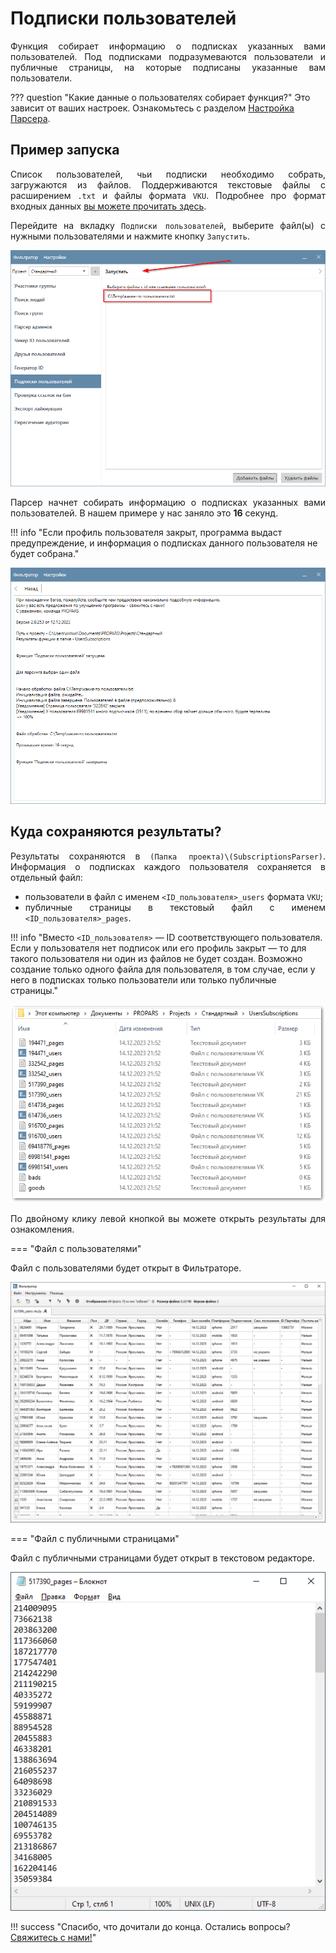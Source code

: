 # Подписки пользователей

<div style="text-align: justify">
  <p>
  Функция собирает информацию о подписках указанных вами пользователей. Под подписками подразумеваются пользователи и публичные страницы,  на которые подписаны указанные вам пользователи.
  </p>
</div>

??? question "Какие данные о пользователях собирает функция?"
    Это зависит от ваших настроек. Ознакомьтесь с разделом [Настройка Парсера](./index.md#settings).

## Пример запуска

<div style="text-align: justify">
  <p>
    Список пользователей, чьи подписки необходимо собрать, загружаются из файлов. Поддерживаются текстовые файлы с расширением <code>.txt</code> и файлы формата <code>VKU</code>. Подробнее про формат входных данных <a href="../#txt-format">вы можете прочитать здесь</a>.
  </p>

  <p>
    Перейдите на вкладку <code>Подписки пользователей</code>, выберите файл(ы) с нужными пользователями и нажмите кнопку <code>Запустить</code>.
  </p>
</div>

![](../../img/parser/users-subscriptions/example_1.png)

<div style="text-align: justify">
  <p>
    Парсер начнет собирать информацию о подписках указанных вами пользователей. В нашем примере у нас заняло это <b>16</b> секунд.
  </p>
</div>

!!! info "Если профиль пользователя закрыт, программа выдаст предупреждение, и информация о подписках данного пользователя не будет собрана."

![](../../img/parser/users-subscriptions/example_2.png)


## Куда сохраняются результаты?

<div style="text-align: justify">
  <p>
    Результаты сохраняются в <code>(Папка проекта)\(SubscriptionsParser)</code>. Информация о подписках каждого пользователя сохраняется в отдельный файл: 
    <ul>
      <li>пользователи в файл с именем <code>&lt;ID_пользователя&gt;_users</code> формата <code>VKU</code>;</li>
      <li>публичные страницы в текстовый файл с именем <code>&lt;ID_пользователя&gt;_pages</code>.</li>
    </ul>
  </p>
</div>

!!! info "Вместо <code>&lt;ID_пользователя&gt;</code> — ID соответствующего пользователя. Если у пользователя нет подписок или его профиль закрыт — то для такого пользователя ни один из файлов не будет создан. Возможно создание только одного файла для пользователя, в том случае, если у него в подписках только пользователи или только публичные страницы."

![](../../img/parser/users-subscriptions/results_1.png)

<div style="text-align: justify">
  <p>
    По двойному клику левой кнопкой вы можете открыть результаты для ознакомления.
  </p>
</div>

=== "Файл с пользователями"
    <div style="text-align: justify">
      <p>
        Файл с пользователями будет открыт в Фильтраторе.
      </p>
    </div>
    ![](../../img/parser/users-subscriptions/results_2.png)

=== "Файл с публичными страницами"
    <div style="text-align: justify">
      <p>
        Файл с публичными страницами будет открыт в текстовом редакторе.
      </p>
    </div>
    ![](../../img/parser/users-subscriptions/results_3.png)


!!! success "Спасибо, что дочитали до конца. Остались вопросы? <a href="../../../support">Свяжитесь с нами!</a>"
